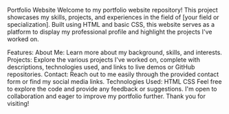 Portfolio Website
Welcome to my portfolio website repository! This project showcases my skills, projects, and experiences in the field of [your field or specialization]. Built using HTML and basic CSS, this website serves as a platform to display my professional profile and highlight the projects I've worked on.

Features:
About Me: Learn more about my background, skills, and interests.
Projects: Explore the various projects I've worked on, complete with descriptions, technologies used, and links to live demos or GitHub repositories.
Contact: Reach out to me easily through the provided contact form or find my social media links.
Technologies Used:
HTML
CSS
Feel free to explore the code and provide any feedback or suggestions. I'm open to collaboration and eager to improve my portfolio further. Thank you for visiting!

